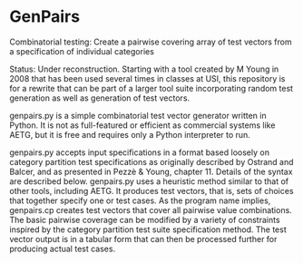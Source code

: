 # GenPairs
Combinatorial testing:  Create a pairwise covering array of test vectors from a specification of individual categories 

Status:  Under reconstruction.  Starting with a tool created by M Young in 2008 that has been used several times
in classes at USI, this repository is for a rewrite that can be part of a larger tool suite incorporating 
random test generation as well as generation of test vectors. 

genpairs.py is a simple combinatorial test vector generator written in Python. It is not as full-featured or efficient as commercial systems like AETG, but it is free and requires only a Python interpreter to run.

genpairs.py accepts input specifications in a format based loosely on category partition test specifications as originally described by Ostrand and Balcer, and as presented in Pezzè & Young, chapter 11. Details of the syntax are described below. genpairs.py uses a heuristic method similar to that of other tools, including AETG. It produces test vectors, that is, sets of choices that together specify one or test cases. As the program name implies, genpairs.cp creates test vectors that cover all pairwise value combinations. The basic pairwise coverage can be modified by a variety of constraints inspired by the category partition test suite specification method. The test vector output is in a tabular form that can then be processed further for producing actual test cases.
